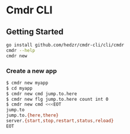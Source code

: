 # Cmdr CLI

## Getting Started

```bash
go install github.com/hedzr/cmdr-cli/cli/cmdr
cmdr --help
cmdr new
```

### Create a new app

```bash
$ cmdr new myapp
$ cd myapp
$ cmdr new cmd jump.to.here
$ cmdr new flg jump.to.here count int 0
$ cmdr new cmd <<<EOT
jump.to
jump.to.{here,there}
server.{start,stop,restart,status,reload}
EOT
```
